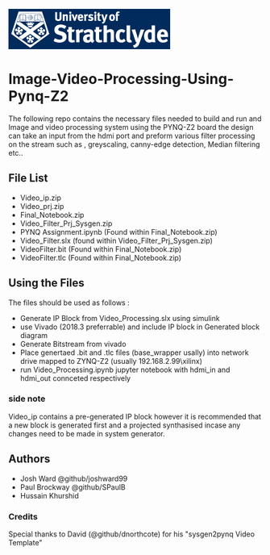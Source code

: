 ![](strathclyde.png)
# Image-Video-Processing-Using-Pynq-Z2
The following repo contains the necessary files needed to build and run and Image and video processing system using the PYNQ-Z2 board the design can take an input from the hdmi port and preform various filter processing on the stream such as , greyscaling, canny-edge detection, Median filtering etc.. 
## File List 
- Video_ip.zip
- Video_prj.zip
- Final_Notebook.zip
- Video_Filter_Prj_Sysgen.zip
- PYNQ Assignment.ipynb (Found within Final_Notebook.zip)
- Video_Filter.slx (found within Video_Filter_Prj_Sysgen.zip)
- VideoFilter.bit (Found within Final_Notebook.zip)
- VideoFilter.tlc (Found within Final_Notebook.zip)
## Using the Files
The files should be used as follows :
- Generate IP Block from Video_Processing.slx using simulink
- use Vivado (2018.3 preferrable) and include IP block in Generated block diagram
- Generate Bitstream from vivado 
- Place genertaed .bit and .tlc files (base_wrapper usally) into network drive mapped to ZYNQ-Z2 (usually 192.168.2.99\xilinx)
- run Video_Processing.ipynb jupyter notebook with hdmi_in and hdmi_out connceted respectively 
### side note
Video_ip contains a pre-generated IP block however it is recommended that a new block is generated first and a projected synthasised incase any changes need to be made in system generator.
## Authors 
- Josh Ward @github/joshward99 
- Paul Brockway @github/SPaulB
- Hussain Khurshid
### Credits
Special thanks to David (@github/dnorthcote) for his "sysgen2pynq Video Template"
